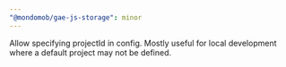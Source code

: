 ```yaml
---
"@mondomob/gae-js-storage": minor
---
```


Allow specifying projectId in config. Mostly useful for local development where a default project may not be defined.
